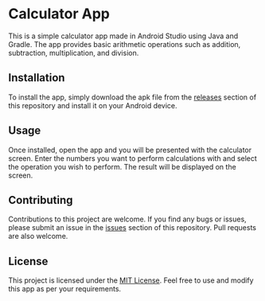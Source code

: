 # Calculator App

This is a simple calculator app made in Android Studio using Java and Gradle. The app provides basic arithmetic operations such as addition, subtraction, multiplication, and division.

## Installation

To install the app, simply download the apk file from the [releases](https://github.com/yourusername/calculator-app/releases) section of this repository and install it on your Android device.

## Usage

Once installed, open the app and you will be presented with the calculator screen. Enter the numbers you want to perform calculations with and select the operation you wish to perform. The result will be displayed on the screen.

## Contributing

Contributions to this project are welcome. If you find any bugs or issues, please submit an issue in the [issues](https://github.com/yourusername/calculator-app/issues) section of this repository. Pull requests are also welcome.

## License

This project is licensed under the [MIT License](https://opensource.org/licenses/MIT). Feel free to use and modify this app as per your requirements.
